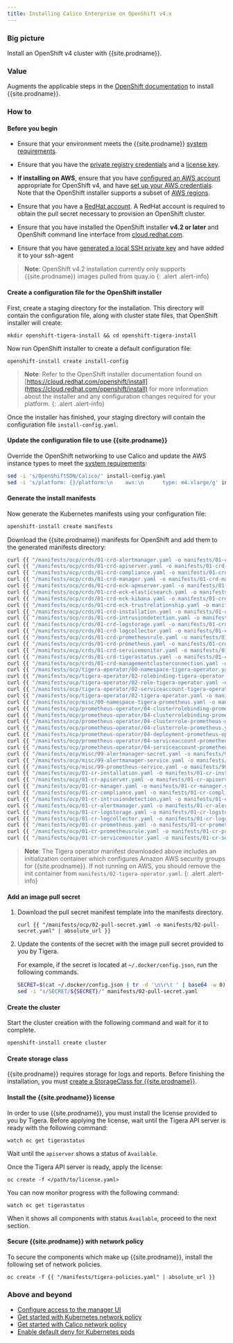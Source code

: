 ```yaml
---
title: Installing Calico Enterprise on OpenShift v4.x
---
```


### Big picture

Install an OpenShift v4 cluster with {{site.prodname}}.

### Value

Augments the applicable steps in the [OpenShift documentation](https://cloud.redhat.com/openshift/install)
to install {{site.prodname}}.

### How to

#### Before you begin

- Ensure that your environment meets the {{site.prodname}} [system requirements]({{site.baseurl}}/getting-started/openshift/requirements).

- Ensure that you have the [private registry credentials]({{site.baseurl}}/getting-started/calico-enterprise#obtain-the-private-registry-credentials)
  and a [license key]({{site.baseurl}}/getting-started/calico-enterprise#obtain-a-license-key).

- **If installing on AWS**, ensure that you have [configured an AWS account](https://docs.openshift.com/container-platform/4.1/installing/installing_aws/installing-aws-account.html) appropriate for OpenShift v4,
  and have [set up your AWS credentials](https://docs.aws.amazon.com/sdk-for-java/v1/developer-guide/setup-credentials.html).
  Note that the OpenShift installer supports a subset of [AWS regions](https://docs.openshift.com/container-platform/4.1/installing/installing_aws/installing-aws-account.html#installation-aws-regions_installing-aws-account).

- Ensure that you have a [RedHat account](https://cloud.redhat.com/). A RedHat account is required to obtain the pull secret necessary to provision an OpenShift cluster.

- Ensure that you have installed the OpenShift installer **v4.2 or later** and OpenShift command line interface from [cloud.redhat.com](https://cloud.redhat.com/openshift/install/aws/installer-provisioned).

- Ensure that you have [generated a local SSH private key](https://docs.openshift.com/container-platform/4.1/installing/installing_aws/installing-aws-default.html#ssh-agent-using_installing-aws-default) and have added it to your ssh-agent

> **Note**: OpenShift v4.2 installation currently only supports {{site.prodname}} images pulled from quay.io
{: .alert .alert-info}

#### Create a configuration file for the OpenShift installer

First, create a staging directory for the installation. This directory will contain the configuration file, along with cluster state files, that OpenShift installer will create:

```
mkdir openshift-tigera-install && cd openshift-tigera-install
```

Now run OpenShift installer to create a default configuration file:

```
openshift-install create install-config
```

> **Note**: Refer to the OpenShift installer documentation found on [https://cloud.redhat.com/openshift/install](https://cloud.redhat.com/openshift/install) for more information
> about the installer and any configuration changes required for your platform.
{: .alert .alert-info}

Once the installer has finished, your staging directory will contain the configuration file `install-config.yaml`.

#### Update the configuration file to use {{site.prodname}}

Override the OpenShift networking to use Calico and update the AWS instance types to meet the [system requirements]({{site.baseurl}}/getting-started/openshift/requirements):

```bash
sed -i 's/OpenShiftSDN/Calico/' install-config.yaml
sed -i 's/platform: {}/platform:\n    aws:\n      type: m4.xlarge/g' install-config.yaml
```

#### Generate the install manifests

Now generate the Kubernetes manifests using your configuration file:

```bash
openshift-install create manifests
```

Download the {{site.prodname}} manifests for OpenShift and add them to the generated manifests directory:

```bash
curl {{ "/manifests/ocp/crds/01-crd-alertmanager.yaml -o manifests/01-crd-alertmanager.yaml" | absolute_url }}
curl {{ "/manifests/ocp/crds/01-crd-apiserver.yaml -o manifests/01-crd-apiserver.yaml" | absolute_url }}
curl {{ "/manifests/ocp/crds/01-crd-compliance.yaml -o manifests/01-crd-compliance.yaml" | absolute_url }}
curl {{ "/manifests/ocp/crds/01-crd-manager.yaml -o manifests/01-crd-manager.yaml" | absolute_url }}
curl {{ "/manifests/ocp/crds/01-crd-eck-apmserver.yaml -o manifests/01-crd-eck-apmserver.yaml" | absolute_url }}
curl {{ "/manifests/ocp/crds/01-crd-eck-elasticsearch.yaml -o manifests/01-crd-eck-elasticsearch.yaml" | absolute_url }}
curl {{ "/manifests/ocp/crds/01-crd-eck-kibana.yaml -o manifests/01-crd-eck-kibana.yaml" | absolute_url }}
curl {{ "/manifests/ocp/crds/01-crd-eck-trustrelationship.yaml -o manifests/01-crd-eck-trustrelationship.yaml" | absolute_url }}
curl {{ "/manifests/ocp/crds/01-crd-installation.yaml -o manifests/01-crd-installation.yaml" | absolute_url }}
curl {{ "/manifests/ocp/crds/01-crd-intrusiondetection.yaml -o manifests/01-crd-intrusiondetection.yaml" | absolute_url }}
curl {{ "/manifests/ocp/crds/01-crd-logstorage.yaml -o manifests/01-crd-logstorage.yaml" | absolute_url }}
curl {{ "/manifests/ocp/crds/01-crd-logcollector.yaml -o manifests/01-crd-logcollector.yaml" | absolute_url }}
curl {{ "/manifests/ocp/crds/01-crd-prometheusrule.yaml -o manifests/01-crd-prometheusrule.yaml" | absolute_url }}
curl {{ "/manifests/ocp/crds/01-crd-prometheus.yaml -o manifests/01-crd-prometheus.yaml" | absolute_url }}
curl {{ "/manifests/ocp/crds/01-crd-servicemonitor.yaml -o manifests/01-crd-servicemonitor.yaml" | absolute_url }}
curl {{ "/manifests/ocp/crds/01-crd-tigerastatus.yaml -o manifests/01-crd-tigerastatus.yaml" | absolute_url }}
curl {{ "/manifests/ocp/crds/01-crd-managementclusterconnection.yaml -o manifests/01-crd-managementclusterconnection.yaml" | absolute_url }}
curl {{ "/manifests/ocp/tigera-operator/00-namespace-tigera-operator.yaml -o manifests/00-namespace-tigera-operator.yaml" | absolute_url }}
curl {{ "/manifests/ocp/tigera-operator/02-rolebinding-tigera-operator.yaml -o manifests/02-rolebinding-tigera-operator.yaml" | absolute_url }}
curl {{ "/manifests/ocp/tigera-operator/02-role-tigera-operator.yaml -o manifests/02-role-tigera-operator.yaml" | absolute_url }}
curl {{ "/manifests/ocp/tigera-operator/02-serviceaccount-tigera-operator.yaml -o manifests/02-serviceaccount-tigera-operator.yaml" | absolute_url }}
curl {{ "/manifests/ocp/tigera-operator/02-tigera-operator.yaml -o manifests/02-tigera-operator.yaml" | absolute_url }}
curl {{ "/manifests/ocp/misc/00-namespace-tigera-prometheus.yaml -o manifests/00-namespace-tigera-prometheus.yaml" | absolute_url }}
curl {{ "/manifests/ocp/prometheus-operator/04-clusterrolebinding-prometheus-operator.yaml -o manifests/04-clusterrolebinding-prometheus-operator.yaml" | absolute_url }}
curl {{ "/manifests/ocp/prometheus-operator/04-clusterrolebinding-prometheus.yaml -o manifests/04-clusterrolebinding-prometheus.yaml" | absolute_url }}
curl {{ "/manifests/ocp/prometheus-operator/04-clusterrole-prometheus-operator.yaml -o manifests/04-clusterrole-prometheus-operator.yaml" | absolute_url }}
curl {{ "/manifests/ocp/prometheus-operator/04-clusterrole-prometheus.yaml -o manifests/04-clusterrole-prometheus.yaml" | absolute_url }}
curl {{ "/manifests/ocp/prometheus-operator/04-deployment-prometheus-operator.yaml -o manifests/04-deployment-prometheus-operator.yaml" | absolute_url }}
curl {{ "/manifests/ocp/prometheus-operator/04-serviceaccount-prometheus-operator.yaml -o manifests/04-serviceaccount-prometheus-operator.yaml" | absolute_url }}
curl {{ "/manifests/ocp/prometheus-operator/04-serviceaccount-prometheus.yaml -o manifests/04-serviceaccount-prometheus.yaml" | absolute_url }}
curl {{ "/manifests/ocp/misc/99-alertmanager-secret.yaml -o manifests/99-alertmanager-secret.yaml" | absolute_url }}
curl {{ "/manifests/ocp/misc/99-alertmanager-service.yaml -o manifests/99-alertmanager-service.yaml" | absolute_url }}
curl {{ "/manifests/ocp/misc/99-prometheus-service.yaml -o manifests/99-prometheus-service.yaml" | absolute_url }}
curl {{ "/manifests/ocp/01-cr-installation.yaml -o manifests/01-cr-installation.yaml" | absolute_url }}
curl {{ "/manifests/ocp/01-cr-apiserver.yaml -o manifests/01-cr-apiserver.yaml" | absolute_url }}
curl {{ "/manifests/ocp/01-cr-manager.yaml -o manifests/01-cr-manager.yaml" | absolute_url }}
curl {{ "/manifests/ocp/01-cr-compliance.yaml -o manifests/01-cr-compliance.yaml" | absolute_url }}
curl {{ "/manifests/ocp/01-cr-intrusiondetection.yaml -o manifests/01-cr-intrusiondetection.yaml" | absolute_url }}
curl {{ "/manifests/ocp/01-cr-alertmanager.yaml -o manifests/01-cr-alertmanager.yaml" | absolute_url }}
curl {{ "/manifests/ocp/01-cr-logstorage.yaml -o manifests/01-cr-logstorage.yaml" | absolute_url }}
curl {{ "/manifests/ocp/01-cr-logcollector.yaml -o manifests/01-cr-logcollector.yaml" | absolute_url }}
curl {{ "/manifests/ocp/01-cr-prometheus.yaml -o manifests/01-cr-prometheus.yaml" | absolute_url }}
curl {{ "/manifests/ocp/01-cr-prometheusrule.yaml -o manifests/01-cr-prometheusrule.yaml" | absolute_url }}
curl {{ "/manifests/ocp/01-cr-servicemonitor.yaml -o manifests/01-cr-servicemonitor.yaml" | absolute_url }}
```

> **Note**: The Tigera operator manifest downloaded above includes an initialization container which configures Amazon AWS
> security groups for {{site.prodname}}. If not running on AWS, you should remove the init container from `manifests/02-tigera-operator.yaml`.
{: .alert .alert-info}

#### Add an image pull secret

1. Download the pull secret manifest template into the manifests directory.

   ```
   curl {{ "/manifests/ocp/02-pull-secret.yaml -o manifests/02-pull-secret.yaml" | absolute_url }}
   ```

1. Update the contents of the secret with the image pull secret provided to you by Tigera.

   For example, if the secret is located at `~/.docker/config.json`, run the following commands.

   ```bash
   SECRET=$(cat ~/.docker/config.json | tr -d '\n\r\t ' | base64 -w 0)
   sed -i "s/SECRET/${SECRET}/" manifests/02-pull-secret.yaml
   ```

#### Create the cluster

Start the cluster creation with the following command and wait for it to complete.

```bash
openshift-install create cluster
```

#### Create storage class

{{site.prodname}} requires storage for logs and reports. Before finishing the installation, you must [create a StorageClass for {{site.prodname}}]({{site.baseurl}}/getting-started/create-storage).

#### Install the {{site.prodname}} license

In order to use {{site.prodname}}, you must install the license provided to you by Tigera.
Before applying the license, wait until the Tigera API server is ready with the following command:

```
watch oc get tigerastatus
```

Wait until the `apiserver` shows a status of `Available`.

Once the Tigera API server is ready, apply the license:

```
oc create -f </path/to/license.yaml>
```

You can now monitor progress with the following command:

```
watch oc get tigerastatus
```

When it shows all components with status `Available`, proceed to the next section.

#### Secure {{site.prodname}} with network policy

To secure the components which make up {{site.prodname}}, install the following set of network policies.

```
oc create -f {{ "/manifests/tigera-policies.yaml" | absolute_url }}
```

### Above and beyond

- [Configure access to the manager UI]({{site.baseurl}}/getting-started/access-the-manager)
- [Get started with Kubernetes network policy]({{site.baseurl}}/security/kubernetes-network-policy)
- [Get started with Calico network policy]({{site.baseurl}}/security/calico-network-policy)
- [Enable default deny for Kubernetes pods]({{site.baseurl}}/security/kubernetes-default-deny)
